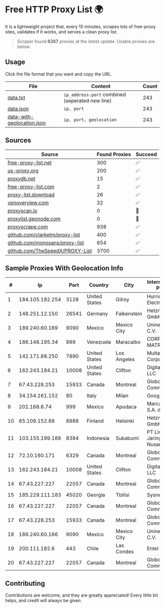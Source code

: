 
# Free HTTP Proxy List 🌍

It is a lightweight project that, every 10 minutes, scrapes lots of free-proxy sites, validates if it works, and serves a clean proxy list.


> Scraper found **6267** proxies at the latest update. Usable proxies are below.

## Usage

Click the file format that you want and copy the URL.


|File|Content|Count|
|----|-------|-----|
|[data.txt](https://raw.githubusercontent.com/themiralay/Proxy-List-World/master/data.txt)|`ip_address:port` combined (seperated new line)|243|
|[data.json](https://raw.githubusercontent.com/themiralay/Proxy-List-World/master/data.json)|`ip, port`|243|
|[data-with-geolocation.json](https://raw.githubusercontent.com/themiralay/Proxy-List-World/master/data-with-geolocation.json)|`ip, port, geolocation`|243|

## Sources

|Source|Found Proxies|Succeed|
|------|-------------|-------|
|[free-proxy-list.net](https://free-proxy-list.net)|300|✅|
|[us-proxy.org](https://www.us-proxy.org)|200|✅|
|[proxydb.net](http://proxydb.net)|15|✅|
|[free-proxy-list.com](https://free-proxy-list.com/?page=&port=&type%5B%5D=http&type%5B%5D=https&up_time=0&search=Search)|2|✅|
|[proxy-list.download](https://www.proxy-list.download/HTTP)|26|✅|
|[vpnoverview.com](https://vpnoverview.com/privacy/anonymous-browsing/free-proxy-servers)|32|✅|
|[proxyscan.io](https://www.proxyscan.io)|0|🚫|
|[proxylist.geonode.com](https://proxylist.geonode.com/api/proxy-list?limit=300&page=1&sort_by=lastChecked&sort_type=desc&protocols=http,https)|0|🚫|
|[proxyscrape.com](https://api.proxyscrape.com/v2/?request=displayproxies&protocol=http&timeout=10000&country=all&ssl=all&anonymity=all)|938|✅|
|[github.com/clarketm/proxy-list](https://raw.githubusercontent.com/clarketm/proxy-list/master/proxy-list-raw.txt)|400|✅|
|[github.com/monosans/proxy-list](https://raw.githubusercontent.com/monosans/proxy-list/main/proxies/http.txt)|654|✅|
|[github.com/TheSpeedX/PROXY-List](https://raw.githubusercontent.com/TheSpeedX/PROXY-List/master/http.txt)|3700|✅|


## Sample Proxies With Geolocation Info

|#|Ip|Port|Country|City|Internet Service Provider|
|-|--|----|-------|----|-------------------------|
|1|184.105.182.254|3128|United States|Gilroy|Hurricane Electric LLC|
|2|148.251.12.150|26541|Germany|Falkenstein|Hetzner Online GmbH|
|3|189.240.60.169|9090|Mexico|Mexico City|Uninet S.A. de C.V.|
|4|186.148.195.34|999|Venezuela|Maracaibo|CORPORACION MATRIX TV, C.A.|
|5|142.171.88.250|7890|United States|Los Angeles|Multacom Corporation|
|6|162.243.184.21|10008|United States|Clifton|DigitalOcean, LLC|
|7|67.43.228.253|15933|Canada|Montreal|GloboTech Communications|
|8|34.154.161.152|80|Italy|Milan|Google LLC|
|9|201.168.8.74|999|Mexico|Apodaca|Marcatel Com, S.A. de C.V.|
|10|65.109.152.88|8888|Finland|Helsinki|Hetzner Online GmbH|
|11|103.155.199.188|8384|Indonesia|Sukabumi|PT Lintas Jaringan Nusantara|
|12|72.10.160.171|6329|Canada|Montreal|GloboTech Communications|
|13|162.243.184.21|10008|United States|Clifton|DigitalOcean, LLC|
|14|67.43.227.227|22057|Canada|Montreal|GloboTech Communications|
|15|185.229.111.183|45020|Georgia|Tbilisi|Sysnet LLC|
|16|67.43.227.227|22057|Canada|Montreal|GloboTech Communications|
|17|67.43.228.253|15933|Canada|Montreal|GloboTech Communications|
|18|189.240.60.166|9090|Mexico|Mexico City|Uninet S.A. de C.V.|
|19|200.111.182.6|443|Chile|Las Condes|Entel Chile S.A.|
|20|67.43.227.227|22057|Canada|Montreal|GloboTech Communications|



## Contributing

Contributions are welcome, and they are greatly appreciated! Every
little bit helps, and credit will always be given.

